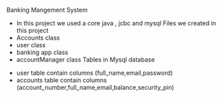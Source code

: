 Banking Mangement System
  * In this project we used a core java , jcbc and mysql
Files we created in this project
  * Accounts class
  * user class
  * banking app class
  * accountManager class
Tables in Mysql database
  - user table contain columns (full_name,email,password)
  - accounts table contain columns (account_number,full_name,email,balance,security_pin)
